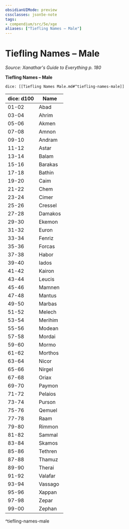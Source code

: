 ```yaml
---
obsidianUIMode: preview
cssclasses: json5e-note
tags:
- compendium/src/5e/xge
aliases: ["Tiefling Names – Male"]
---
```

# Tiefling Names – Male
*Source: Xanathar's Guide to Everything p. 180* 

**Tiefling Names – Male**

`dice: [[Tiefling Names Male.md#^tiefling-names-male]]`

| dice: d100 | Name |
|------------|------|
| 01-02 | Abad |
| 03-04 | Ahrim |
| 05-06 | Akmen |
| 07-08 | Amnon |
| 09-10 | Andram |
| 11-12 | Astar |
| 13-14 | Balam |
| 15-16 | Barakas |
| 17-18 | Bathin |
| 19-20 | Caim |
| 21-22 | Chem |
| 23-24 | Cimer |
| 25-26 | Cressel |
| 27-28 | Damakos |
| 29-30 | Ekemon |
| 31-32 | Euron |
| 33-34 | Fenriz |
| 35-36 | Forcas |
| 37-38 | Habor |
| 39-40 | Iados |
| 41-42 | Kairon |
| 43-44 | Leucis |
| 45-46 | Mamnen |
| 47-48 | Mantus |
| 49-50 | Marbas |
| 51-52 | Melech |
| 53-54 | Merihim |
| 55-56 | Modean |
| 57-58 | Mordai |
| 59-60 | Mormo |
| 61-62 | Morthos |
| 63-64 | Nicor |
| 65-66 | Nirgel |
| 67-68 | Oriax |
| 69-70 | Paymon |
| 71-72 | Pelaios |
| 73-74 | Purson |
| 75-76 | Qemuel |
| 77-78 | Raam |
| 79-80 | Rimmon |
| 81-82 | Sammal |
| 83-84 | Skamos |
| 85-86 | Tethren |
| 87-88 | Thamuz |
| 89-90 | Therai |
| 91-92 | Valafar |
| 93-94 | Vassago |
| 95-96 | Xappan |
| 97-98 | Zepar |
| 99-00 | Zephan |
^tiefling-names-male